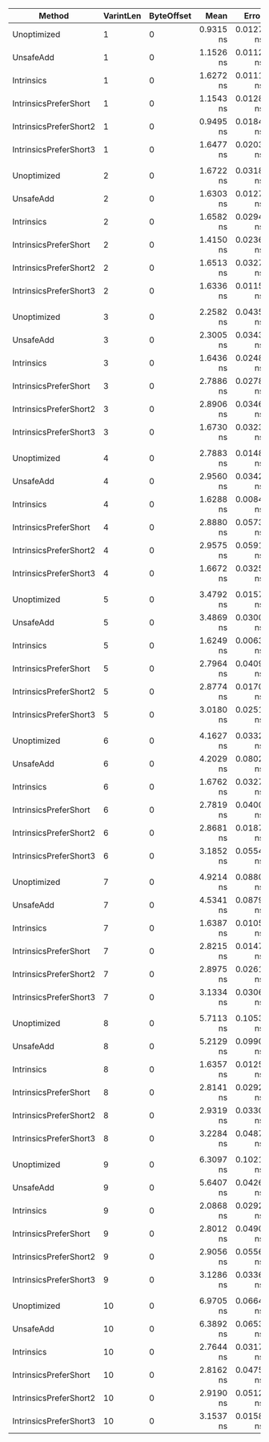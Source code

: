 ﻿|                 Method | VarintLen | ByteOffset |      Mean |     Error |    StdDev |    Median | Ratio | RatioSD |
|----------------------- |---------- |----------- |----------:|----------:|----------:|----------:|------:|--------:|
|            Unoptimized |         1 |          0 | 0.9315 ns | 0.0127 ns | 0.0106 ns | 0.9350 ns |  1.00 |    0.00 |
|              UnsafeAdd |         1 |          0 | 1.1526 ns | 0.0112 ns | 0.0105 ns | 1.1555 ns |  1.24 |    0.01 |
|             Intrinsics |         1 |          0 | 1.6272 ns | 0.0111 ns | 0.0092 ns | 1.6292 ns |  1.75 |    0.02 |
|  IntrinsicsPreferShort |         1 |          0 | 1.1543 ns | 0.0128 ns | 0.0113 ns | 1.1528 ns |  1.24 |    0.02 |
| IntrinsicsPreferShort2 |         1 |          0 | 0.9495 ns | 0.0184 ns | 0.0189 ns | 0.9423 ns |  1.02 |    0.02 |
| IntrinsicsPreferShort3 |         1 |          0 | 1.6477 ns | 0.0203 ns | 0.0180 ns | 1.6500 ns |  1.77 |    0.03 |
|                        |           |            |           |           |           |           |       |         |
|            Unoptimized |         2 |          0 | 1.6722 ns | 0.0318 ns | 0.0327 ns | 1.6730 ns |  1.00 |    0.00 |
|              UnsafeAdd |         2 |          0 | 1.6303 ns | 0.0127 ns | 0.0112 ns | 1.6286 ns |  0.98 |    0.02 |
|             Intrinsics |         2 |          0 | 1.6582 ns | 0.0294 ns | 0.0275 ns | 1.6475 ns |  0.99 |    0.01 |
|  IntrinsicsPreferShort |         2 |          0 | 1.4150 ns | 0.0236 ns | 0.0221 ns | 1.4198 ns |  0.85 |    0.02 |
| IntrinsicsPreferShort2 |         2 |          0 | 1.6513 ns | 0.0327 ns | 0.0390 ns | 1.6366 ns |  0.99 |    0.03 |
| IntrinsicsPreferShort3 |         2 |          0 | 1.6336 ns | 0.0115 ns | 0.0107 ns | 1.6303 ns |  0.98 |    0.02 |
|                        |           |            |           |           |           |           |       |         |
|            Unoptimized |         3 |          0 | 2.2582 ns | 0.0435 ns | 0.0610 ns | 2.2389 ns |  1.00 |    0.00 |
|              UnsafeAdd |         3 |          0 | 2.3005 ns | 0.0343 ns | 0.0321 ns | 2.3088 ns |  1.01 |    0.03 |
|             Intrinsics |         3 |          0 | 1.6436 ns | 0.0248 ns | 0.0220 ns | 1.6362 ns |  0.72 |    0.02 |
|  IntrinsicsPreferShort |         3 |          0 | 2.7886 ns | 0.0278 ns | 0.0260 ns | 2.7801 ns |  1.23 |    0.04 |
| IntrinsicsPreferShort2 |         3 |          0 | 2.8906 ns | 0.0346 ns | 0.0307 ns | 2.8976 ns |  1.27 |    0.04 |
| IntrinsicsPreferShort3 |         3 |          0 | 1.6730 ns | 0.0323 ns | 0.0409 ns | 1.6594 ns |  0.74 |    0.02 |
|                        |           |            |           |           |           |           |       |         |
|            Unoptimized |         4 |          0 | 2.7883 ns | 0.0148 ns | 0.0124 ns | 2.7918 ns |  1.00 |    0.00 |
|              UnsafeAdd |         4 |          0 | 2.9560 ns | 0.0342 ns | 0.0319 ns | 2.9401 ns |  1.06 |    0.01 |
|             Intrinsics |         4 |          0 | 1.6288 ns | 0.0084 ns | 0.0075 ns | 1.6272 ns |  0.58 |    0.00 |
|  IntrinsicsPreferShort |         4 |          0 | 2.8880 ns | 0.0573 ns | 0.0637 ns | 2.8725 ns |  1.04 |    0.03 |
| IntrinsicsPreferShort2 |         4 |          0 | 2.9575 ns | 0.0591 ns | 0.0552 ns | 2.9505 ns |  1.06 |    0.02 |
| IntrinsicsPreferShort3 |         4 |          0 | 1.6672 ns | 0.0325 ns | 0.0411 ns | 1.6494 ns |  0.60 |    0.02 |
|                        |           |            |           |           |           |           |       |         |
|            Unoptimized |         5 |          0 | 3.4792 ns | 0.0157 ns | 0.0147 ns | 3.4834 ns |  1.00 |    0.00 |
|              UnsafeAdd |         5 |          0 | 3.4869 ns | 0.0300 ns | 0.0281 ns | 3.4849 ns |  1.00 |    0.01 |
|             Intrinsics |         5 |          0 | 1.6249 ns | 0.0063 ns | 0.0056 ns | 1.6236 ns |  0.47 |    0.00 |
|  IntrinsicsPreferShort |         5 |          0 | 2.7964 ns | 0.0409 ns | 0.0383 ns | 2.7829 ns |  0.80 |    0.01 |
| IntrinsicsPreferShort2 |         5 |          0 | 2.8774 ns | 0.0170 ns | 0.0133 ns | 2.8787 ns |  0.83 |    0.00 |
| IntrinsicsPreferShort3 |         5 |          0 | 3.0180 ns | 0.0251 ns | 0.0235 ns | 3.0259 ns |  0.87 |    0.01 |
|                        |           |            |           |           |           |           |       |         |
|            Unoptimized |         6 |          0 | 4.1627 ns | 0.0332 ns | 0.0277 ns | 4.1574 ns |  1.00 |    0.00 |
|              UnsafeAdd |         6 |          0 | 4.2029 ns | 0.0802 ns | 0.0985 ns | 4.1960 ns |  1.01 |    0.03 |
|             Intrinsics |         6 |          0 | 1.6762 ns | 0.0327 ns | 0.0322 ns | 1.6719 ns |  0.40 |    0.01 |
|  IntrinsicsPreferShort |         6 |          0 | 2.7819 ns | 0.0400 ns | 0.0355 ns | 2.7776 ns |  0.67 |    0.01 |
| IntrinsicsPreferShort2 |         6 |          0 | 2.8681 ns | 0.0187 ns | 0.0166 ns | 2.8676 ns |  0.69 |    0.01 |
| IntrinsicsPreferShort3 |         6 |          0 | 3.1852 ns | 0.0554 ns | 0.0462 ns | 3.1840 ns |  0.77 |    0.01 |
|                        |           |            |           |           |           |           |       |         |
|            Unoptimized |         7 |          0 | 4.9214 ns | 0.0880 ns | 0.0823 ns | 4.9555 ns |  1.00 |    0.00 |
|              UnsafeAdd |         7 |          0 | 4.5341 ns | 0.0879 ns | 0.0863 ns | 4.5263 ns |  0.92 |    0.02 |
|             Intrinsics |         7 |          0 | 1.6387 ns | 0.0105 ns | 0.0093 ns | 1.6407 ns |  0.33 |    0.01 |
|  IntrinsicsPreferShort |         7 |          0 | 2.8215 ns | 0.0147 ns | 0.0130 ns | 2.8222 ns |  0.57 |    0.01 |
| IntrinsicsPreferShort2 |         7 |          0 | 2.8975 ns | 0.0261 ns | 0.0244 ns | 2.8908 ns |  0.59 |    0.01 |
| IntrinsicsPreferShort3 |         7 |          0 | 3.1334 ns | 0.0306 ns | 0.0271 ns | 3.1247 ns |  0.64 |    0.01 |
|                        |           |            |           |           |           |           |       |         |
|            Unoptimized |         8 |          0 | 5.7113 ns | 0.1053 ns | 0.1978 ns | 5.6296 ns |  1.00 |    0.00 |
|              UnsafeAdd |         8 |          0 | 5.2129 ns | 0.0990 ns | 0.0926 ns | 5.2132 ns |  0.89 |    0.04 |
|             Intrinsics |         8 |          0 | 1.6357 ns | 0.0125 ns | 0.0110 ns | 1.6313 ns |  0.28 |    0.01 |
|  IntrinsicsPreferShort |         8 |          0 | 2.8141 ns | 0.0292 ns | 0.0259 ns | 2.8072 ns |  0.48 |    0.02 |
| IntrinsicsPreferShort2 |         8 |          0 | 2.9319 ns | 0.0330 ns | 0.0293 ns | 2.9309 ns |  0.50 |    0.02 |
| IntrinsicsPreferShort3 |         8 |          0 | 3.2284 ns | 0.0487 ns | 0.0455 ns | 3.2131 ns |  0.55 |    0.03 |
|                        |           |            |           |           |           |           |       |         |
|            Unoptimized |         9 |          0 | 6.3097 ns | 0.1021 ns | 0.0955 ns | 6.2750 ns |  1.00 |    0.00 |
|              UnsafeAdd |         9 |          0 | 5.6407 ns | 0.0426 ns | 0.0332 ns | 5.6419 ns |  0.89 |    0.01 |
|             Intrinsics |         9 |          0 | 2.0868 ns | 0.0292 ns | 0.0273 ns | 2.0854 ns |  0.33 |    0.01 |
|  IntrinsicsPreferShort |         9 |          0 | 2.8012 ns | 0.0490 ns | 0.0459 ns | 2.7943 ns |  0.44 |    0.01 |
| IntrinsicsPreferShort2 |         9 |          0 | 2.9056 ns | 0.0556 ns | 0.0742 ns | 2.8827 ns |  0.47 |    0.01 |
| IntrinsicsPreferShort3 |         9 |          0 | 3.1286 ns | 0.0336 ns | 0.0314 ns | 3.1302 ns |  0.50 |    0.01 |
|                        |           |            |           |           |           |           |       |         |
|            Unoptimized |        10 |          0 | 6.9705 ns | 0.0664 ns | 0.0554 ns | 6.9636 ns |  1.00 |    0.00 |
|              UnsafeAdd |        10 |          0 | 6.3892 ns | 0.0653 ns | 0.0510 ns | 6.4013 ns |  0.92 |    0.01 |
|             Intrinsics |        10 |          0 | 2.7644 ns | 0.0317 ns | 0.0296 ns | 2.7518 ns |  0.40 |    0.00 |
|  IntrinsicsPreferShort |        10 |          0 | 2.8162 ns | 0.0475 ns | 0.0444 ns | 2.8110 ns |  0.40 |    0.01 |
| IntrinsicsPreferShort2 |        10 |          0 | 2.9190 ns | 0.0512 ns | 0.0454 ns | 2.9084 ns |  0.42 |    0.01 |
| IntrinsicsPreferShort3 |        10 |          0 | 3.1537 ns | 0.0158 ns | 0.0148 ns | 3.1517 ns |  0.45 |    0.00 |